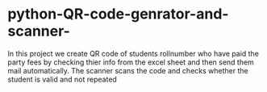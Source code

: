 # python-QR-code-genrator-and-scanner-

In this project we create QR code of students rollnumber who have paid the party fees 
by checking thier info from the excel sheet and then send them mail automatically. 
The scanner scans the code and checks whether the student is valid and not repeated
